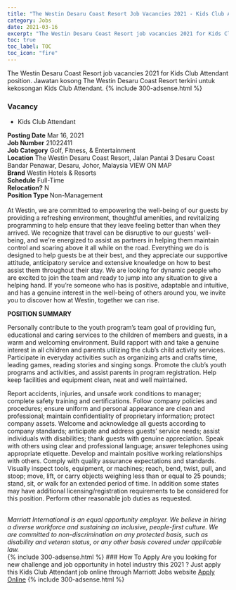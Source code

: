 ```yaml
---
title: "The Westin Desaru Coast Resort Job Vacancies 2021 - Kids Club Attendant" 
category: Jobs 
date: 2021-03-16 
excerpt: "The Westin Desaru Coast Resort job vacancies 2021 for Kids Club Attendant position. Jawatan kosong The Westin Desaru Coast Resort terkini untuk kekosongan Kids Club Attendant." 
toc: true 
toc_label: TOC 
toc_icon: "fire" 
--- 
```


The Westin Desaru Coast Resort job vacancies 2021 for Kids Club Attendant position. Jawatan kosong The Westin Desaru Coast Resort terkini untuk kekosongan Kids Club Attendant. 
{% include 300-adsense.html %} 
### Vacancy 
- Kids Club Attendant 
<div><div><b>Posting Date</b> Mar 16, 2021<br><b>Job Number</b> 21022411<br><b>Job Category</b> Golf, Fitness, &amp; Entertainment<br><b>Location</b> The Westin Desaru Coast Resort, Jalan Pantai 3 Desaru Coast Bandar Penawar, Desaru, Johor, Malaysia VIEW ON MAP<br><b>Brand</b> Westin Hotels &amp; Resorts<br><b>Schedule</b> Full-Time<br><b>Relocation?</b> N<br><b>Position Type</b> Non-Management<br><br>At Westin, we are committed to empowering the well-being of our guests by providing a refreshing environment, thoughtful amenities, and revitalizing programming to help ensure that they leave feeling better than when they arrived. We recognize that travel can be disruptive to our guests&#8217; well-being, and we&#8217;re energized to assist as partners in helping them maintain control and soaring above it all while on the road. Everything we do is designed to help guests be at their best, and they appreciate our supportive attitude, anticipatory service and extensive knowledge on how to best assist them throughout their stay. We are looking for dynamic people who are excited to join the team and ready to jump into any situation to give a helping hand. If you&#8217;re someone who has is positive, adaptable and intuitive, and has a genuine interest in the well-being of others around you, we invite you to discover how at Westin, together we can rise.<br></div><div> <p> <b>POSITION SUMMARY</b> </p> <p> </p> <p>Personally contribute to the youth program&#8217;s team goal of providing fun, educational and caring services to the children of members and guests, in a warm and welcoming environment. Build rapport with and take a genuine interest in all children and parents utilizing the club&#8217;s child activity services. Participate in everyday activities such as organizing arts and crafts time, leading games, reading stories and singing songs. Promote the club&#8217;s youth programs and activities, and assist parents in program registration. Help keep facilities and equipment clean, neat and well maintained. </p> <p> </p> <p>Report accidents, injuries, and unsafe work conditions to manager; complete safety training and certifications. Follow company policies and procedures; ensure uniform and personal appearance are clean and professional; maintain confidentiality of proprietary information; protect company assets. Welcome and acknowledge all guests according to company standards; anticipate and address guests&#8217; service needs; assist individuals with disabilities; thank guests with genuine appreciation. Speak with others using clear and professional language; answer telephones using appropriate etiquette. Develop and maintain positive working relationships with others. Comply with quality assurance expectations and standards. Visually inspect tools, equipment, or machines; reach, bend, twist, pull, and stoop; move, lift, or carry objects weighing less than or equal to 25 pounds; stand, sit, or walk for an extended period of time. In addition some states may have additional licensing/registration requirements to be considered for this position. Perform other reasonable job duties as requested.</p> <p> <b> </b> </p> </div> <div>  &#160; </div> <i>Marriott International is an equal opportunity employer.&#160;We believe in hiring a diverse workforce and sustaining an inclusive, people-first culture.&#160;We are committed to non-discrimination on&#160;any&#160;protected&#160;basis, such as disability and veteran status, or any other basis covered under applicable law.</i><br></div> 
{% include 300-adsense.html %} 
### How To Apply 
Are you looking for new challenge and job opportunity in hotel industry this 2021 ?
Just apply this Kids Club Attendant job online through Marriott Jobs website 
<a href="https://jobs.marriott.com/marriott/jobs/21022411?lang=en-us" class="btn btn--info" target="_blank" rel="nofollow noopenner">Apply Online</a> 
{% include 300-adsense.html %} 